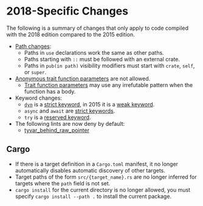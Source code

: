 # 2018-Specific Changes

The following is a summary of changes that only apply to code compiled with
the 2018 edition compared to the 2015 edition.

- [Path changes]:
    - Paths in `use` declarations work the same as other paths.
    - Paths starting with `::` must be followed with an external crate.
    - Paths in `pub(in path)` visibility modifiers must start with `crate`,
      `self`, or `super`.
- [Anonymous trait function parameters] are not allowed.
    - [Trait function parameters] may use any irrefutable pattern when the
      function has a body.
- Keyword changes:
    - [`dyn`] is a [strict keyword][strict], in 2015 it is a [weak keyword].
    - `async` and `await` are [strict keywords][strict].
    - `try` is a [reserved keyword].
- The following lints are now deny by default:
    - [tyvar_behind_raw_pointer]

## Cargo
- If there is a target definition in a `Cargo.toml` manifest, it no longer
  automatically disables automatic discovery of other targets.
- Target paths of the form `src/{target_name}.rs` are no longer inferred for
  targets where the `path` field is not set.
- `cargo install` for the current directory is no longer allowed, you must
  specify `cargo install --path .` to install the current package.

[Anonymous trait function parameters]: trait-system/no-anon-params.md
[Path changes]: module-system/path-clarity.md
[Trait function parameters]: https://doc.rust-lang.org/stable/reference/items/traits.html#parameter-patterns
[`dyn`]: trait-system/dyn-trait-for-trait-objects.md
[reserved keyword]: https://doc.rust-lang.org/reference/keywords.html#reserved-keywords
[strict]: https://doc.rust-lang.org/reference/keywords.html#strict-keywords
[tyvar_behind_raw_pointer]: https://github.com/rust-lang/rust/issues/46906
[weak keyword]: https://doc.rust-lang.org/reference/keywords.html#weak-keywords
